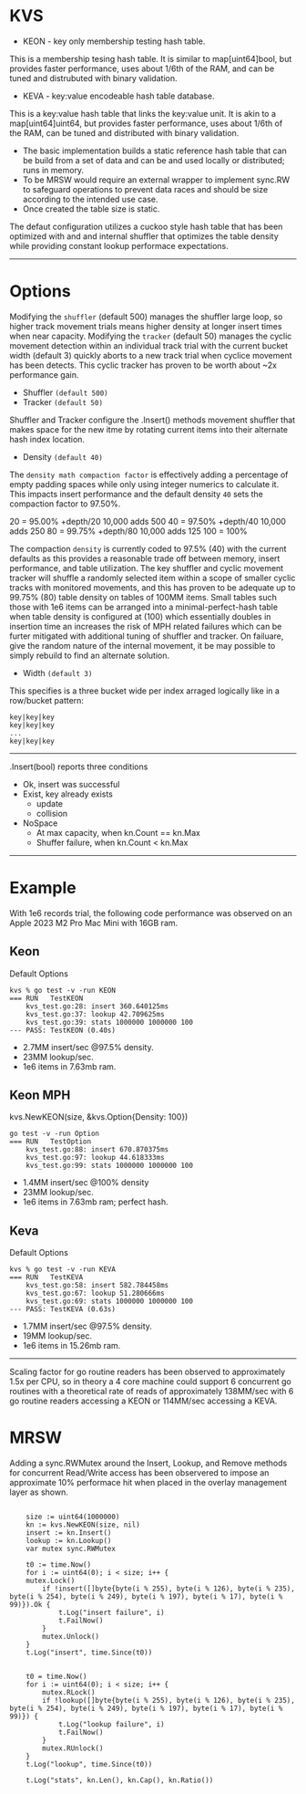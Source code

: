 # KVS

* KEON - key only membership testing hash table.

This is a membership tesing hash table. It is similar to map[uint64]bool, but provides faster performance, uses about 1/6th of the RAM, and can be tuned and distrubuted with binary validation.

* KEVA - key:value encodeable hash table database.

This is a key:value hash table that links the key:value unit. It is akin to a map[uint64]uint64, but provides faster performance, uses about 1/6th of the RAM, can be tuned and distributed with binary validation.

* The basic implementation builds a static reference hash table that can be build from a set of data and can be and used locally or distributed; runs in memory.
* To be MRSW would require an external wrapper to implement sync.RW to safeguard operations to prevent data races and should be size according to the intended use case.
* Once created the table size is static.

The defaut configuration utilizes a cuckoo style hash table that has been optimized with and and internal shuffler that optimizes the table density while providing constant lookup performace expectations.

---

# Options

Modifying the ```shuffler``` (default 500) manages the shuffler large loop, so higher track movement trials means higher density at longer insert times when near capacity. Modifying the ```tracker``` (default 50) manages the cyclic movement detection within an individual track trial with the current bucket width (default 3) quickly aborts to a new track trial when cyclice movement has been detects. This cyclic tracker  has proven to be worth about ~2x performance gain.

* Shuffler ```(default 500)```
* Tracker ```(default 50)```

Shuffler and Tracker configure the .Insert() methods movement shuffler that makes space for the new itme by rotating current items into their alternate hash index location. 

* Density ```(default 40)```

The ```density math compaction factor``` is effectively adding a percentage of empty padding spaces while only using integer numerics to calculate it. This impacts insert performance and the default density ```40``` sets the compaction factor to 97.50%.

  20 = 95.00% +depth/20 10,000 adds 500
  40 = 97.50% +depth/40 10,000 adds 250
  80 = 99.75% +depth/80 10,000 adds 125
  100 = 100% 

The compaction ```density``` is currently coded to 97.5% (40) with the current defaults as this provides a reasonable trade off between memory, insert performance, and table utilization. The key shuffler and cyclic movement tracker will shuffle a randomly selected item within a scope of smaller cyclic tracks with monitored movements, and this has proven to be adequate up to 99.75% (80) table density on tables of 100MM items. Small tables such those with 1e6 items can be arranged into a minimal-perfect-hash table when table density is configured at (100) which essentially doubles in insertion time an increases the risk of MPH related failures which can be furter mitigated with additional tuning of shuffler and tracker. On failuare, give the random nature of the internal movement, it be may possible to simply rebuild to find an alternate solution.  


* Width ```(default 3)```

This specifies is a three bucket wide per index arraged logically like in a row/bucket pattern:

  ```shell 
  key|key|key
  key|key|key
  ...
  key|key|key
  ```

---

.Insert(bool) reports three conditions

* Ok, insert was successful
* Exist, key already exists 
  * update 
  * collision 
* NoSpace
  * At max capacity, when kn.Count == kn.Max
  * Shuffer failure, when kn.Count < kn.Max

---

# Example 

With 1e6 records trial, the following code performance was observed on an Apple 2023 M2 Pro Mac Mini with 16GB ram.

## Keon
Default Options

```shell
kvs % go test -v -run KEON
=== RUN   TestKEON
    kvs_test.go:28: insert 360.640125ms
    kvs_test.go:37: lookup 42.709625ms
    kvs_test.go:39: stats 1000000 1000000 100
--- PASS: TestKEON (0.40s)
```

* 2.7MM insert/sec @97.5% density.
* 23MM lookup/sec.
* 1e6 items in 7.63mb ram.

## Keon MPH
kvs.NewKEON(size, &kvs.Option{Density: 100})

```shell
go test -v -run Option
=== RUN   TestOption
    kvs_test.go:88: insert 670.870375ms
    kvs_test.go:97: lookup 44.618333ms
    kvs_test.go:99: stats 1000000 1000000 100
```

* 1.4MM insert/sec @100% density
* 23MM lookup/sec.
* 1e6 items in 7.63mb ram; perfect hash.


## Keva
Default Options 

```shell
kvs % go test -v -run KEVA
=== RUN   TestKEVA
    kvs_test.go:58: insert 582.784458ms
    kvs_test.go:67: lookup 51.280666ms
    kvs_test.go:69: stats 1000000 1000000 100
--- PASS: TestKEVA (0.63s)
```
* 1.7MM insert/sec @97.5% density.
* 19MM lookup/sec.
* 1e6 items in 15.26mb ram.


---

Scaling factor for go routine readers has been observed to approximately 1.5x per CPU, so in theory a 4 core machine could support 6 concurrent go routines with a theoretical rate of 
reads of approximately 138MM/sec with 6 go routine readers accessing a KEON or 114MM/sec accessing a KEVA.

# MRSW

Adding a sync.RWMutex around the Insert, Lookup, and Remove methods for concurrent Read/Write access has been observered to impose an approximate 10% performace hit when placed in the overlay management layer as shown.

```golang

	size := uint64(1000000)
	kn := kvs.NewKEON(size, nil)
	insert := kn.Insert()
	lookup := kn.Lookup()
  	var mutex sync.RWMutex

	t0 := time.Now()
	for i := uint64(0); i < size; i++ {
	mutex.Lock()
		if !insert([]byte{byte(i % 255), byte(i % 126), byte(i % 235), byte(i % 254), byte(i % 249), byte(i % 197), byte(i % 17), byte(i % 99)}).Ok {
			t.Log("insert failure", i)
			t.FailNow()
		}
    	mutex.Unlock()
	}
	t.Log("insert", time.Since(t0))


	t0 = time.Now()
	for i := uint64(0); i < size; i++ {
    	mutex.RLock()
		if !lookup([]byte{byte(i % 255), byte(i % 126), byte(i % 235), byte(i % 254), byte(i % 249), byte(i % 197), byte(i % 17), byte(i % 99)}) {
			t.Log("lookup failure", i)
			t.FailNow()
		}
    	mutex.RUnlock()
	}
	t.Log("lookup", time.Since(t0))

	t.Log("stats", kn.Len(), kn.Cap(), kn.Ratio())


```
